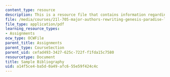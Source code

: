 ```yaml
---
content_type: resource
description: This is a resource file that contains information regarding sample bibliography.
file: /media/courses/21l-705-major-authors-rewriting-genesis-paradise-lost-and-twentieth-century-fantasy-spring-2009/a14f5ce4ba5d0a49afc655e59f424c4c_MIT21L_705S09_assn05.pdf
file_type: application/pdf
learning_resource_types:
- Assignments
ocw_type: OCWFile
parent_title: Assignments
parent_type: CourseSection
parent_uid: cefad493-3427-625c-722f-f1fda15c7580
resourcetype: Document
title: Sample Bibliography
uid: a14f5ce4-ba5d-0a49-afc6-55e59f424c4c
---
```

